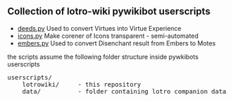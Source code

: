 ## Collection of lotro-wiki pywikibot userscripts

* [deeds.py](deeds.py) Used to convert Virtues into Virtue Experience
* [icons.py](icons.py) Make corener of Icons transparent - semi-automated
* [embers.py](embers.py) Used to convert Disenchant result from Embers to Motes


the scripts assume the following folder structure inside pywkibots userscripts
<pre>
userscripts/
    lotrowiki/     - this repository
    data/          - folder containing lotro companion data repositories
</pre>
